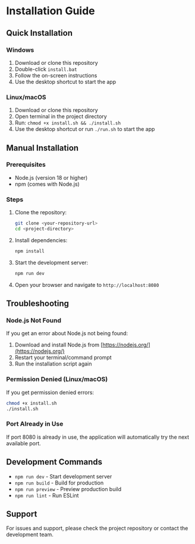 # Installation Guide

## Quick Installation

### Windows
1. Download or clone this repository
2. Double-click `install.bat`
3. Follow the on-screen instructions
4. Use the desktop shortcut to start the app

### Linux/macOS
1. Download or clone this repository
2. Open terminal in the project directory
3. Run: `chmod +x install.sh && ./install.sh`
4. Use the desktop shortcut or run `./run.sh` to start the app

## Manual Installation

### Prerequisites
- Node.js (version 18 or higher)
- npm (comes with Node.js)

### Steps
1. Clone the repository:
   ```bash
   git clone <your-repository-url>
   cd <project-directory>
   ```

2. Install dependencies:
   ```bash
   npm install
   ```

3. Start the development server:
   ```bash
   npm run dev
   ```

4. Open your browser and navigate to `http://localhost:8080`

## Troubleshooting

### Node.js Not Found
If you get an error about Node.js not being found:
1. Download and install Node.js from [https://nodejs.org/](https://nodejs.org/)
2. Restart your terminal/command prompt
3. Run the installation script again

### Permission Denied (Linux/macOS)
If you get permission denied errors:
```bash
chmod +x install.sh
./install.sh
```

### Port Already in Use
If port 8080 is already in use, the application will automatically try the next available port.

## Development Commands

- `npm run dev` - Start development server
- `npm run build` - Build for production
- `npm run preview` - Preview production build
- `npm run lint` - Run ESLint

## Support

For issues and support, please check the project repository or contact the development team.